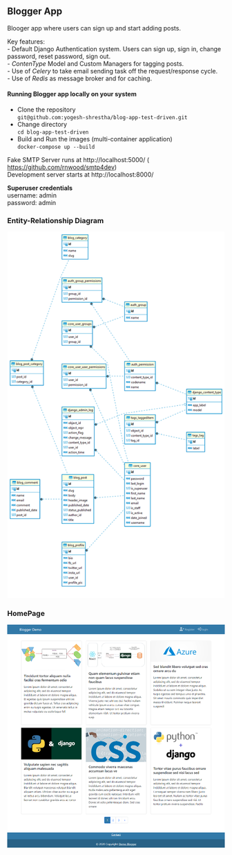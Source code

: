 ## Blogger App
Blooger app where users can sign up and start adding posts.

Key features: <br>
    - Default Django Authentication system. Users can sign up, sign in, change password, reset password, sign out.<br>
    - <em>ContenType</em> Model and Custom Managers for tagging posts.<br> 
    - Use of <em>Celery</em> to take email sending task off the request/response cycle. <br>
    - Use of <em>Redis</em> as message broker and for caching. <br>



#### Running Blogger app locally on your system
- Clone the repository <br>
`git@github.com:yogesh-shrestha/blog-app-test-driven.git`
- Change directory <br>
`cd blog-app-test-driven`
- Build and Run the images (multi-container application) <br>
`docker-compose up --build`

Fake SMTP Server runs at http://localhost:5000/ ( https://github.com/rnwood/smtp4dev)<br>
Development server starts at http://localhost:8000/

<b>Superuser credentials </b> <br>
username: admin<br>
password: admin<br>

### Entity-Relationship Diagram 
![alt Demo Blogger](readmeimages/er_diagram.png)

### HomePage
![alt Demo Blogger](readmeimages/homepage.png)





